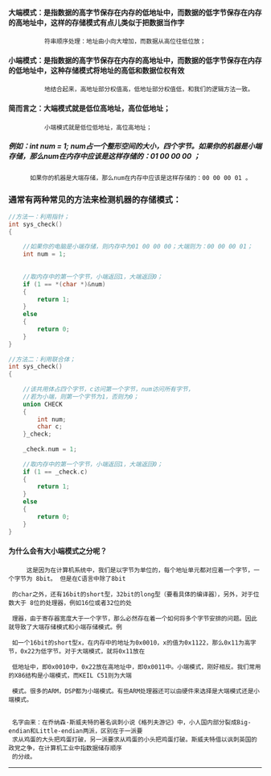 

  
####    大端模式：是指数据的高字节保存在内存的低地址中，而数据的低字节保存在内存的高地址中，这样的存储模式有点儿类似于把数据当作字
              符串顺序处理：地址由小向大增加，而数据从高位往低位放；
    
####    小端模式：是指数据的高字节保存在内存的高地址中，而数据的低字节保存在内存的低地址中，这种存储模式将地址的高低和数据位权有效
              地结合起来，高地址部分权值高，低地址部分权值低，和我们的逻辑方法一致。
   
####    简而言之：大端模式就是低位高地址，高位低地址；
              小端模式就是低位低地址，高位高地址；
    
#####    例如：int num = 1; num占一个整形空间的大小，四个字节。如果你的机器是小端存储，那么num在内存中应该是这样存储的：01 00 00 00 ；
          如果你的机器是大端存储，那么num在内存中应该是这样存储的：00 00 00 01 。 


  
    
### 通常有两种常见的方法来检测机器的存储模式：


```cpp
//方法一：利用指针；
int sys_check()
{
    
    //如果你的电脑是小端存储，则内存中为01 00 00 00；大端则为：00 00 00 01；
    int num = 1;            
 
   
    //取内存中的第一个字节，小端返回1，大端返回0；
    if (1 == *(char *)&num)
    {
        return 1;   
    }
    else
    {
        return 0;
    }
}
 
//方法二：利用联合体；
int sys_check()
{
    
    //该共用体占四个字节，c访问第一个字节，num访问所有字节，
    //若为小端，则第一个字节为1，否则为0；
    union CHECK
    {
        int num;
        char c;
    }_check;
 
    _check.num = 1;
         
    //取内存中的第一个字节，小端返回1，大端返回0；
    if (1 == _check.c)
    {
        return 1;
    }
    else
    {
        return 0;
    }
}


```

#### 为什么会有大小端模式之分呢？

         这是因为在计算机系统中，我们是以字节为单位的，每个地址单元都对应着一个字节，一个字节为 8bit。 但是在C语言中除了8bit
     
     的char之外，还有16bit的short型，32bit的long型（要看具体的编译器），另外，对于位数大于 8位的处理器，例如16位或者32位的处
     
     理器，由于寄存器宽度大于一个字节，那么必然存在着一个如何将多个字节安排的问题。因此就导致了大端存储模式和小端存储模式。例
     
     如一个16bit的short型x，在内存中的地址为0x0010，x的值为0x1122，那么0x11为高字节，0x22为低字节。对于大端模式，就将0x11放在
     
     低地址中，即0x0010中，0x22放在高地址中，即0x0011中。小端模式，刚好相反。我们常用的X86结构是小端模式，而KEIL C51则为大端
    
     模式。很多的ARM，DSP都为小端模式。有些ARM处理器还可以由硬件来选择是大端模式还是小端模式。
     
     
     名字由来：在乔纳森·斯威夫特的著名讽刺小说《格列夫游记》中，小人国内部分裂成Big-endian和Little-endian两派，区别在于一派要
     求从鸡蛋的大头把鸡蛋打破，另一派要求从鸡蛋的小头把鸡蛋打破。斯威夫特借以讽刺英国的政党之争，在计算机工业中指数据储存顺序
     的分歧。


----------------------------------------------------------------------------------------------------------------------------------


